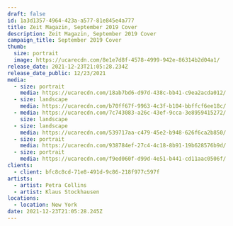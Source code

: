 ```yaml
---
draft: false
id: 1a3d1357-4964-423a-a577-81e845e4a777
title: Zeit Magazin, September 2019 Cover
description: Zeit Magazin, September 2019 Cover
campaign_title: September 2019 Cover
thumb:
  size: portrait
  image: https://ucarecdn.com/8e1e7d8f-4578-4999-942e-86314b2d04a1/
release_date: 2021-12-23T21:05:28.234Z
release_date_public: 12/23/2021
media:
  - size: portrait
    media: https://ucarecdn.com/18ab7bd6-d97d-438c-bb41-c9ea2acda012/
  - size: landscape
    media: https://ucarecdn.com/b70ff67f-9963-4c3f-b104-bbffcf6ee18c/
  - media: https://ucarecdn.com/7c743083-a26c-43ef-9cca-3e8959415272/
    size: landscape
  - size: landscape
    media: https://ucarecdn.com/539717aa-c479-45e2-b948-626f6ca2b850/
  - size: portrait
    media: https://ucarecdn.com/938784ef-27c4-4c18-8b91-19b628576b9d/
  - size: portrait
    media: https://ucarecdn.com/f9ed060f-d99d-4e51-b441-cd11aac0506f/
clients:
  - client: bfc8c8cd-71e8-491d-9c86-218f977c597f
artists:
  - artist: Petra Collins
  - artist: Klaus Stockhausen
locations:
  - location: New York
date: 2021-12-23T21:05:28.245Z
---
```

